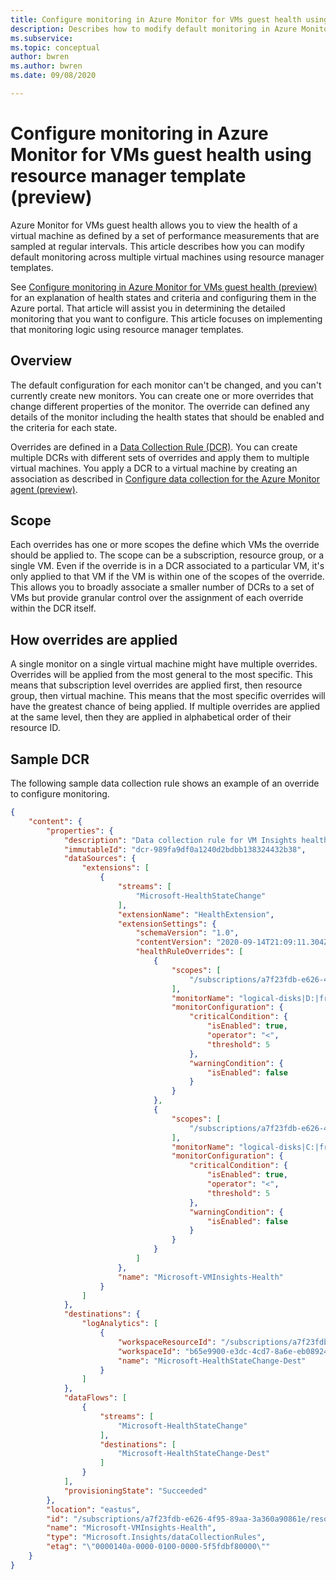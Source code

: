 ```yaml
---
title: Configure monitoring in Azure Monitor for VMs guest health using resource manager template (preview)
description: Describes how to modify default monitoring in Azure Monitor for VMs guest health at scale using resource manager templates.
ms.subservice: 
ms.topic: conceptual
author: bwren
ms.author: bwren
ms.date: 09/08/2020

---
```


# Configure monitoring in Azure Monitor for VMs guest health using resource manager template (preview)
Azure Monitor for VMs guest health allows you to view the health of a virtual machine as defined by a set of performance measurements that are sampled at regular intervals. This article describes how you can modify default monitoring across multiple virtual machines using resource manager templates.

See [Configure monitoring in Azure Monitor for VMs guest health (preview)](vminsights-health-configure.md) for an explanation of health states and criteria and configuring them in the Azure portal. That article will assist you in determining the detailed monitoring that you want to configure. This article focuses on implementing that monitoring logic using resource manager templates.


## Overview
The default configuration for each monitor can't be changed, and you can't currently create new monitors. You can create one or more overrides that change different properties of the monitor. The override can defined any details of the monitor including the health states that should be enabled and the criteria for each state.

Overrides are defined in a [Data Collection Rule (DCR)](../platform/data-collection-rule-overview.md). You can create multiple DCRs with different sets of overrides and apply them to multiple virtual machines. You apply a DCR to a virtual machine by creating an association as described in [Configure data collection for the Azure Monitor agent (preview)](../platform/data-collection-rule-azure-monitor-agent.md#dcr-associations).


## Scope
Each overrides has one or more scopes the define which VMs the override should be applied to. The scope can be a subscription, resource group, or a single VM. Even if the override is in a DCR associated to a particular VM, it's only applied to that VM if the VM is within one of the scopes of the override. This allows you to broadly associate a smaller number of DCRs to a set of VMs but provide granular control over the assignment of each override within the DCR itself.

## How overrides are applied
A single monitor on a single virtual machine might have multiple overrides. Overrides will be applied from the most general to the most specific. This means that subscription level overrides are applied first, then resource group, then virtual machine. This means that the most specific overrides will have the greatest chance of being applied. If multiple overrides are applied at the same level, then they are applied in alphabetical order of their resource ID.


## Sample DCR
The following sample data collection rule shows an example of an override to configure monitoring.


```json
{
    "content": {
        "properties": {
            "description": "Data collection rule for VM Insights health.",
            "immutableId": "dcr-989fa9df0a1240d2bdbb138324432b38",
            "dataSources": {
                "extensions": [
                    {
                        "streams": [
                            "Microsoft-HealthStateChange"
                        ],
                        "extensionName": "HealthExtension",
                        "extensionSettings": {
                            "schemaVersion": "1.0",
                            "contentVersion": "2020-09-14T21:09:11.304Z",
                            "healthRuleOverrides": [
                                {
                                    "scopes": [
                                        "/subscriptions/a7f23fdb-e626-4f95-89aa-3a360a90861e/resourcegroups/vitalyf-demo1/providers/microsoft.compute/virtualmachines/vitalyf-win1-demo1"
                                    ],
                                    "monitorName": "logical-disks|D:|free-space",
                                    "monitorConfiguration": {
                                        "criticalCondition": {
                                            "isEnabled": true,
                                            "operator": "<",
                                            "threshold": 5
                                        },
                                        "warningCondition": {
                                            "isEnabled": false
                                        }
                                    }
                                },
                                {
                                    "scopes": [
                                        "/subscriptions/a7f23fdb-e626-4f95-89aa-3a360a90861e/resourcegroups/vitalyf-demo1/providers/microsoft.compute/virtualmachines/vitalyf-win1-demo1"
                                    ],
                                    "monitorName": "logical-disks|C:|free-space",
                                    "monitorConfiguration": {
                                        "criticalCondition": {
                                            "isEnabled": true,
                                            "operator": "<",
                                            "threshold": 5
                                        },
                                        "warningCondition": {
                                            "isEnabled": false
                                        }
                                    }
                                }
                            ]
                        },
                        "name": "Microsoft-VMInsights-Health"
                    }
                ]
            },
            "destinations": {
                "logAnalytics": [
                    {
                        "workspaceResourceId": "/subscriptions/a7f23fdb-e626-4f95-89aa-3a360a90861e/resourcegroups/vitalyf-demo1/providers/microsoft.operationalinsights/workspaces/vitalyf-demo1-wks-eus",
                        "workspaceId": "b65e9900-e3dc-4cd7-8a6e-eb08924f1060",
                        "name": "Microsoft-HealthStateChange-Dest"
                    }
                ]
            },
            "dataFlows": [
                {
                    "streams": [
                        "Microsoft-HealthStateChange"
                    ],
                    "destinations": [
                        "Microsoft-HealthStateChange-Dest"
                    ]
                }
            ],
            "provisioningState": "Succeeded"
        },
        "location": "eastus",
        "id": "/subscriptions/a7f23fdb-e626-4f95-89aa-3a360a90861e/resourceGroups/vitalyf-demo1/providers/Microsoft.Insights/dataCollectionRules/Microsoft-VMInsights-Health",
        "name": "Microsoft-VMInsights-Health",
        "type": "Microsoft.Insights/dataCollectionRules",
        "etag": "\"0000140a-0000-0100-0000-5f5fdbf80000\""
    }
}
```
